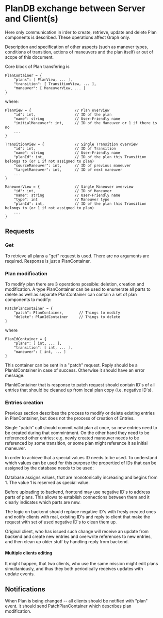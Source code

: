 # PlanDB exchange between Server and Client(s)

Here only communication in irder to create, retrieve, update and delete Plan
components is described. These operations affect Graph only.

Description and specification of other aspects (such as manever types,
conditions of transition, actions of maneuvers and the plan itself) ar out
of scope of this document.

Core block of Plan transfering is

```
PlanContainer = {
    "plans": [ PlanView, ... ],
    "transition": [ TransitionView, ... ],
    "maneuver": [ ManeuverView, ... ]
}
```

where:

```
PlanView = {                    // Plan overview
    "id": int,                  // ID of the plan
    "name": string              // User-Friendly name
    "initialManeuver": int,     // ID of the Maneuver or 1 if there is no
    ...
}
```

```
TransitionView = {              // Single Transition overview
    "id": int,                  // ID of Transition
    "name": string              // User-Friendly name
    "planId": int,              // ID of the plan this Transition belongs to (or 1 if not assigned to plan)
    "sourceManeuver": int,      // ID of previous maneuver
    "targetManeuver": int,      // ID of next maneuver
    ...
}
```

```
ManeuverView = {                // Single Maneuver overview
    "id": int,                  // ID of Maneuver
    "name": string              // User-Friendly name
    "type": int                 // Maneuver type
    "planId": int,              // ID of the plan this Transition belongs to (or 1 if not assigned to plan)
    ...
}
```

## Requests

### Get

To retrieve all plans a "get" request is used. There are no arguments are
required. Response is just a PlanContainer.


### Plan modification

To modify plan there are 3 operations possible: deletion, creation and modification.
A type PlanContainer can be used to enumerate all parts to delete as well as separate
PlanContainer can contain a set of plan components to modify:

```
PatchPlanContainer = {
    "patch": PlanContainer,       // Things to modify
    "delete": PlanIdContainer     // Things to delete
}
```

where

```
PlanIdContainer = {
    "plans": [ int, ... ],
    "transition": [ int, ... ],
    "maneuver": [ int, ... ]
}
```

This container can be sent in a "patch" request. Reply should be a
PlanIdContainer in case of success. Otherwise it should have an error
message.

PlanIdContainer that is response to patch request should contain ID's of all
entries that should be cleaned up from local plan copy (i.e. negative ID's).

### Entries creation

Previous section describes the process to modify or delete existing entries in
PlanContainer, but does not the process of creation of Entries.

Single "patch" call should commit valid plan at once, so new entries need to be
created during that commintment. On the other hand they need to be referenced
other entries: e.g. newly created maneuver needs to be referenced by some
transition, or some plan might reference it as initial maneuver.

In order to achieve that a special values ID needs to be used. To understand
which values can be used for this purpose the propertied of IDs that can be
assigned by the database needs to be used:

Database assigns values, that are monotonically increasing and begins from 1.
The value 1 is reserved as special value.

Before uploading to backend, frontend may use negative ID's to address parts of
plans. This allows to establish connections between them and it clearly
indicates which parts are new.

The logic on backend should replace negative ID's with fresly created ones and
notify clients with real, existing ID's and reply to client that make the
request with set of used negative ID's to clean them up.

Original client, who has issued such change will receive an update from backend
and create new entries and overwrite references to new entries, and then clean
up older stuff by handling reply from backend.


#### Multiple clients editing

It might happen, that two clients, who use the same mission might edit plans
simultaniously, and thus they both periodically receives updates with update
events.




## Notifications

When Plan is being changed -- all clients should be notified with "plan" event.
It should send PatchPlanContainer which describes plan modification.
